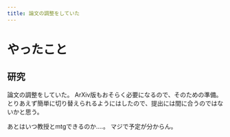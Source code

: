 ```yaml
---
title: 論文の調整をしていた
---
```


# やったこと

## 研究

論文の調整をしていた。
ArXiv版もおそらく必要になるので、そのための準備。
とりあえず簡単に切り替えられるようにはしたので、提出には間に合うのではないかと思う。

あとはいつ教授とmtgできるのか‥‥。
マジで予定が分からん。
